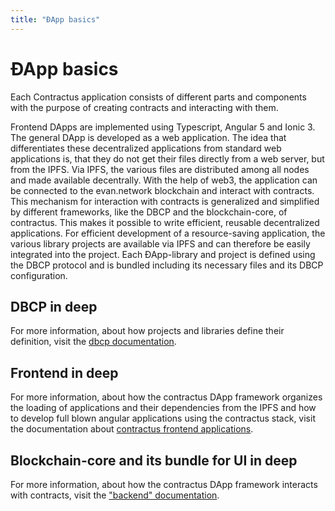 ```yaml
---
title: "ÐApp basics"
---
```

# ÐApp basics
Each Contractus application consists of different parts and components with the purpose of creating
contracts and interacting with them. 

Frontend DApps are implemented using Typescript, Angular 5 and Ionic 3. The general DApp is developed as a web application. The idea that differentiates these decentralized applications from standard web applications is, that they do not get their files directly from a web server, but from the IPFS. Via IPFS, the various files are distributed among all nodes and made available decentrally. With the help of web3, the application can be connected to the evan.network blockchain and interact with contracts. This mechanism for interaction with contracts is generalized and simplified by different frameworks, like the DBCP and the blockchain-core, of contractus. This makes it possible to write efficient, reusable decentralized applications. For efficient development of a resource-saving application, the various library projects are available via IPFS and can therefore be easily integrated into the project. Each ÐApp-library and project is defined using the DBCP protocol and is bundled including its necessary files and its DBCP configuration.

## DBCP in deep
For more information, about how projects and libraries define their definition, visit the [dbcp documentation](/dev/dbcp).

## Frontend in deep
For more information, about how the contractus DApp framework organizes the loading of applications and their dependencies from the IPFS and how to develop full blown angular applications using the contractus stack, visit the documentation about [contractus frontend applications](/angular/basic).

## Blockchain-core and its bundle for UI in deep
For more information, about how the contractus DApp framework interacts with contracts, visit the ["backend" documentation](https://github.com/evannetwork/blockchain-core).

